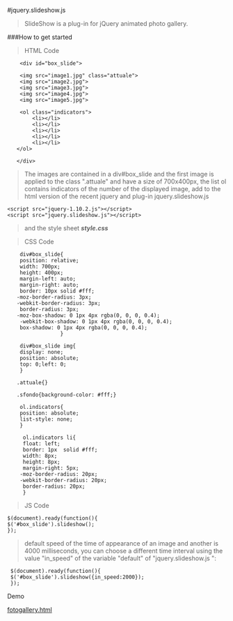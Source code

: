 #jquery.slideshow.js

>SlideShow is a plug-in for jQuery animated photo gallery.

###How to get started

>HTML Code

        <div id="box_slide">   
            
        <img src="image1.jpg" class="attuale">
        <img src="image2.jpg">
        <img src="image3.jpg">
        <img src="image4.jpg">
        <img src="image5.jpg">
            
        <ol class="indicators">
            <li></li>
            <li></li>
            <li></li>
            <li></li>
            <li></li>
       </ol>    
            
       </div>
       
       

>The images are contained in a div#box_slide and the first image is applied to the class ".attuale" and have a size of 700x400px, the list ol contains indicators of the number of the displayed image, add to the html version of the recent jquery and plug-in jquery.slideshow.js

    <script src="jquery-1.10.2.js"></script>
    <script src="jquery.slideshow.js"></script>

>and the style sheet _**style.css**_

>CSS Code

        div#box_slide{
        position: relative;
        width: 700px;
        height: 400px;
        margin-left: auto;
        margin-right: auto;
        border: 10px solid #fff;
       -moz-border-radius: 3px;
       -webkit-border-radius: 3px;
        border-radius: 3px;
       -moz-box-shadow: 0 1px 4px rgba(0, 0, 0, 0.4);
        -webkit-box-shadow: 0 1px 4px rgba(0, 0, 0, 0.4);
        box-shadow: 0 1px 4px rgba(0, 0, 0, 0.4);
                     }
                
        div#box_slide img{
        display: none;
        position: absolute;
        top: 0;left: 0;
        } 
                
       .attuale{}
              
       .sfondo{background-color: #fff;}
                  
        ol.indicators{
        position: absolute;
        list-style: none;
        }
                  
         ol.indicators li{
         float: left;
         border: 1px  solid #fff;
         width: 8px;
         height: 8px;
         margin-right: 5px;
        -moz-border-radius: 20px;
        -webkit-border-radius: 20px;
         border-radius: 20px;
         }

>JS Code         

    $(document).ready(function(){
    $('#box_slide').slideshow();
    });

>default speed of the time of appearance of an image and another is 4000 milliseconds, you can choose a different time interval using the value "in_speed" of the variable "default" of "jquery.slideshow.js ":

     $(document).ready(function(){
     $('#box_slide').slideshow({in_speed:2000});
     });
     
     
     
     
Demo

[fotogallery.html](http://micheledefalco.altervista.org/github/slideshow/fotogallery.html)
